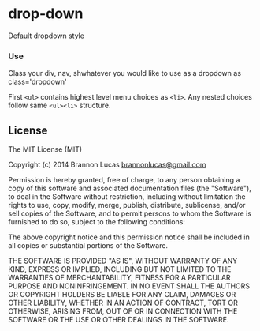 
# drop-down

  Default dropdown style

### Use

  Class your div, nav, shwhatever you would like to use as
  a dropdown as class='dropdown'

  First ```<ul>``` contains highest level menu choices as ```<li>```. Any nested choices
  follow same ```<ul><li>``` structure.

## License

  The MIT License (MIT)

  Copyright (c) 2014 Brannon Lucas <brannonlucas@gmail.com>

  Permission is hereby granted, free of charge, to any person obtaining a copy
  of this software and associated documentation files (the "Software"), to deal
  in the Software without restriction, including without limitation the rights
  to use, copy, modify, merge, publish, distribute, sublicense, and/or sell
  copies of the Software, and to permit persons to whom the Software is
  furnished to do so, subject to the following conditions:

  The above copyright notice and this permission notice shall be included in
  all copies or substantial portions of the Software.

  THE SOFTWARE IS PROVIDED "AS IS", WITHOUT WARRANTY OF ANY KIND, EXPRESS OR
  IMPLIED, INCLUDING BUT NOT LIMITED TO THE WARRANTIES OF MERCHANTABILITY,
  FITNESS FOR A PARTICULAR PURPOSE AND NONINFRINGEMENT. IN NO EVENT SHALL THE
  AUTHORS OR COPYRIGHT HOLDERS BE LIABLE FOR ANY CLAIM, DAMAGES OR OTHER
  LIABILITY, WHETHER IN AN ACTION OF CONTRACT, TORT OR OTHERWISE, ARISING FROM,
  OUT OF OR IN CONNECTION WITH THE SOFTWARE OR THE USE OR OTHER DEALINGS IN
  THE SOFTWARE.
